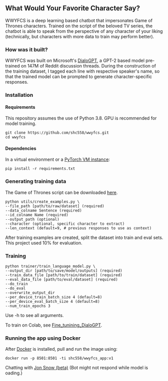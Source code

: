 ## What Would Your Favorite Character Say?
WWYFCS is a deep learning based chatbot that impersonates Game of Thrones characters. Trained on the script of the beloved TV series, the chatbot is able to speak from the perspective of any character of your liking (technically, but characters with more data to train may perform better).



### How was it built?
WWYFCS was built on Microsoft's [DialoGPT](https://github.com/microsoft/DialoGPT), a GPT-2 based model pre-trained on 147M of Reddit discussion threads. During the construction of the training dataset, I tagged each line with respective speaker's name, so that the trained model can be prompted to generate character-specific responses.



### Installation

#### Requirements
This repository assumes the use of Python 3.8. GPU is recommended for model training.

```
git clone https://github.com/shc558/wwyfcs.git
cd wwyfcs
```


#### Dependencies
In a virtual environment or a [PyTorch VM instance](https://cloud.google.com/ai-platform/deep-learning-vm/docs/pytorch_start_instance):

```
pip install -r requirements.txt
```


### Generating training data

The Game of Thrones script can be downloaded [here](https://www.kaggle.com/albenft/game-of-thrones-script-all-seasons/download).

```
python utils/create_examples.py \
--file_path [path/to/raw/dataset] (required)
--data_colname Sentence (required)
--id_colname Name (required)
--output_path (optional)
--character (optional, specific character to extract)
--len_context (default=9, # previous responses to use as context)

```
After training examples are created, split the dataset into train and eval sets. This project used 10% for evaluation.


### Training

```
python trainer/train_language_model.py \
--output_dir [path/to/save/model/outputs] (required)
--train_data_file [path/to/train/dataset] (required)
--eval_data_file [path/to/eval/dataset] (required)
--do_train
--do_eval
--overwrite_output_dir
--per_device_train_batch_size 4 (default=8)
--per_device_eval_batch_size 4 (default=8)
--num_train_epochs 3
```

Use -h to see all arguments.

To train on Colab, see [Fine_tunining_DialoGPT](https://github.com/shc558/wwyfcs/blob/dev/notebooks/Fine_tuning_DialoGPT.ipynb).


### Running the app using Docker

After [Docker](https://www.docker.com/products/docker-desktop) is installed, pull and run the image using:

```
docker run -p 8501:8501 -ti shc558/wwyfcs_app:v1
```

Chatting with [Jon Snow (beta)](https://bot.dialogflow.com/jon-snow ) (Bot might not respond while model is oading.)
